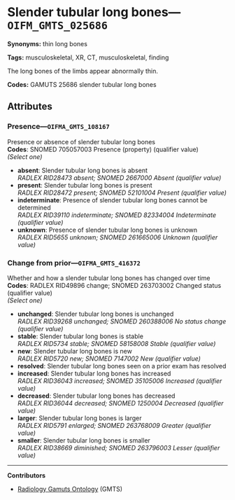 # Slender tubular long bones—`OIFM_GMTS_025686`

**Synonyms:** thin long bones

**Tags:** musculoskeletal, XR, CT, musculoskeletal, finding

The long bones of the limbs appear abnormally thin.

**Codes:** GAMUTS 25686 slender tubular long bones

## Attributes

### Presence—`OIFMA_GMTS_108167`

Presence or absence of slender tubular long bones  
**Codes**: SNOMED 705057003 Presence (property) (qualifier value)  
*(Select one)*

- **absent**: Slender tubular long bones is absent  
_RADLEX RID28473 absent; SNOMED 2667000 Absent (qualifier value)_
- **present**: Slender tubular long bones is present  
_RADLEX RID28472 present; SNOMED 52101004 Present (qualifier value)_
- **indeterminate**: Presence of slender tubular long bones cannot be determined  
_RADLEX RID39110 indeterminate; SNOMED 82334004 Indeterminate (qualifier value)_
- **unknown**: Presence of slender tubular long bones is unknown  
_RADLEX RID5655 unknown; SNOMED 261665006 Unknown (qualifier value)_

### Change from prior—`OIFMA_GMTS_416372`

Whether and how a slender tubular long bones has changed over time  
**Codes**: RADLEX RID49896 change; SNOMED 263703002 Changed status (qualifier value)  
*(Select one)*

- **unchanged**: Slender tubular long bones is unchanged  
_RADLEX RID39268 unchanged; SNOMED 260388006 No status change (qualifier value)_
- **stable**: Slender tubular long bones is stable  
_RADLEX RID5734 stable; SNOMED 58158008 Stable (qualifier value)_
- **new**: Slender tubular long bones is new  
_RADLEX RID5720 new; SNOMED 7147002 New (qualifier value)_
- **resolved**: Slender tubular long bones seen on a prior exam has resolved  
- **increased**: Slender tubular long bones has increased  
_RADLEX RID36043 increased; SNOMED 35105006 Increased (qualifier value)_
- **decreased**: Slender tubular long bones has decreased  
_RADLEX RID36044 decreased; SNOMED 1250004 Decreased (qualifier value)_
- **larger**: Slender tubular long bones is larger  
_RADLEX RID5791 enlarged; SNOMED 263768009 Greater (qualifier value)_
- **smaller**: Slender tubular long bones is smaller  
_RADLEX RID38669 diminished; SNOMED 263796003 Lesser (qualifier value)_

---

**Contributors**

- [Radiology Gamuts Ontology](https://gamuts.net/) (GMTS)
